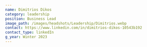 ```yaml
---
name: Dimitrios Dikos
category: leadership
position: Business Lead
image_path: /images/headshots/Leadership/Dimitrios.webp
contact: https://www.linkedin.com/in/dimitrios-dikos-10543b192
contact_type: linkedIn
g_year: Winter 2023
---
```

